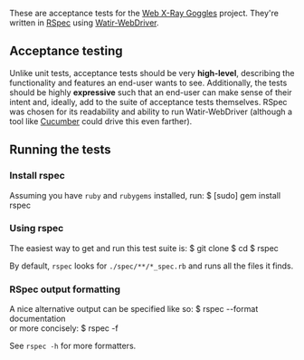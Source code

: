 These are acceptance tests for the [Web X-Ray Goggles](http://hackasaurus.org/en-US/goggles/) project. They're 
written in [RSpec](http://rspec.info/) using [Watir-WebDriver](http://watirwebdriver.com/).

## Acceptance testing

Unlike unit tests, acceptance tests should be very **high-level**, describing the functionality and features an end-user
wants to see. Additionally, the tests should be highly **expressive** such that an end-user can make sense of their
intent and, ideally, add to the suite of acceptance tests themselves. RSpec was chosen for its readability and
ability to run Watir-WebDriver (although a tool like [Cucumber](http://cukes.info/) could drive this even farther). 

## Running the tests

### Install rspec

Assuming you have `ruby` and `rubygems` installed, run:
    $ [sudo] gem install rspec

### Using rspec

The easiest way to get and run this test suite is:
    $ git clone <this project> <dest>
    $ cd <dest>
    $ rspec

By default, `rspec` looks for `./spec/**/*_spec.rb` and runs all the files it finds.

### RSpec output formatting

A nice alternative output can be specified like so:
    $ rspec --format documentation  
or more concisely:
    $ rspec -f 

See `rspec -h` for more formatters.

